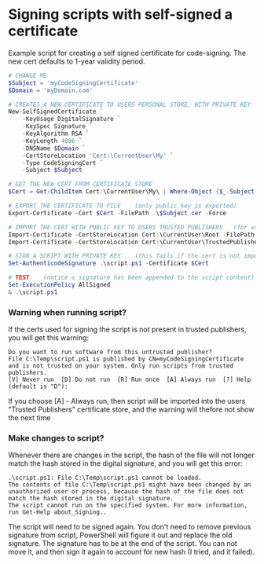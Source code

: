 # Signing scripts with self-signed a certificate
Example script for creating a self signed certificate for code-signing. The new cert defaults to 1-year validity period.

```PowerShell
# CHANGE ME
$Subject = 'myCodeSigningCertificate'
$Domain = 'myDomain.com'

# CREATES A NEW CERTIFICATE TO USERS PERSONAL STORE, WITH PRIVATE KEY    (for signing)
New-SelfSignedCertificate `
    -KeyUsage DigitalSignature `
    -KeySpec Signature `
    -KeyAlgorithm RSA `
    -KeyLength 4096 `
    -DNSName $Domain `
    -CertStoreLocation 'Cert:\CurrentUser\My' `
    -Type CodeSigningCert `
    -Subject $Subject

# GET THE NEW CERT FROM CERTIFICATE STORE
$Cert = Get-ChildItem Cert:\CurrentUser\My\ | Where-Object {$_.Subject -match $Subject}

# EXPORT THE CERTIFICATE TO FILE    (only public key is exported)
Export-Certificate -Cert $Cert -FilePath .\$Subject.cer -Force

# IMPORT THE CERT WITH PUBLIC KEY TO USERS TRUSTED PUBLISHERS   (for validation)
Import-Certificate -CertStoreLocation Cert:\CurrentUser\Root -FilePath .\$Subject.cer               #Cert need to be in this certificate store to validate cert-chain when signing scripts
Import-Certificate -CertStoreLocation Cert:\CurrentUser\TrustedPublisher -FilePath .\$Subject.cer   #Cert need to be in this certificate store run without warnings

# SIGN A SCRIPT WITH PRIVATE KEY    (this fails if the cert is not imported to trusted root cert store)
Set-AuthenticodeSignature .\script.ps1 -Certificate $Cert

# TEST    (notice a signature has been appended to the script content)
Set-ExecutionPolicy AllSigned
& .\script.ps1
```

### Warning when running script?
If the certs used for signing the script is not present in trusted publishers, you will get this warning:
```
Do you want to run software from this untrusted publisher?
File C:\Temp\script.ps1 is published by CN=myCodeSigningCertificate and is not trusted on your system. Only run scripts from trusted publishers.
[V] Never run  [D] Do not run  [R] Run once  [A] Always run  [?] Help (default is "D"):
```
If you choose [A] - Always run, then script will be imported into the users "Trusted Publishers" certificate store, and the warning will thefore not show the next time

### Make changes to script?
Whenever there are changes in the script, the hash of the file will not longer match the hash stored in the digital signature, and you will get this error:
```
.\script.ps1: File C:\Temp\script.ps1 cannot be loaded.
The contents of file C:\Temp\script.ps1 might have been changed by an unauthorized user or process, because the hash of the file does not match the hash stored in the digital signature.
The script cannot run on the specified system. For more information, run Get-Help about_Signing..
```

The script will need to be signed again.
You don't need to remove previous signature from script, PowerShell will figure it out and replace the old signature.
The signature has to be at the end of the script. You can not move it, and then sign it again to account for new hash (I tried, and it failed).
